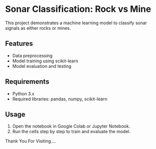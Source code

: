 # Sonar Classification: Rock vs Mine

This project demonstrates a machine learning model to classify sonar signals as either rocks or mines.

## Features
- Data preprocessing
- Model training using scikit-learn
- Model evaluation and testing

## Requirements
- Python 3.x
- Required libraries: pandas, numpy, scikit-learn

## Usage
1. Open the notebook in Google Colab or Jupyter Notebook.
2. Run the cells step by step to train and evaluate the model.

Thank You For Visiting....

